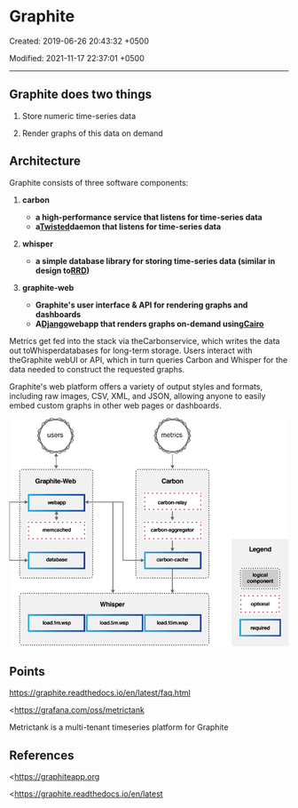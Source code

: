 # Graphite

Created: 2019-06-26 20:43:32 +0500

Modified: 2021-11-17 22:37:01 +0500

---

## Graphite does two things

1.  Store numeric time-series data

2.  Render graphs of this data on demand

## Architecture

Graphite consists of three software components:

1.  **carbon**
    -   **a high-performance service that listens for time-series data**
    -   **a[Twisted](http://www.twistedmatrix.com/)daemon that listens for time-series data**

2.  **whisper**
    -   **a simple database library for storing time-series data (similar in design to[RRD](http://oss.oetiker.ch/rrdtool/))**

3.  **graphite-web**
    -   **Graphite's user interface & API for rendering graphs and dashboards**
    -   **A[Django](http://www.djangoproject.com/)webapp that renders graphs on-demand using[Cairo](http://www.cairographics.org/)**

Metrics get fed into the stack via theCarbonservice, which writes the data out toWhisperdatabases for long-term storage. Users interact with theGraphite webUI or API, which in turn queries Carbon and Whisper for the data needed to construct the requested graphs.

Graphite's web platform offers a variety of output styles and formats, including raw images, CSV, XML, and JSON, allowing anyone to easily embed custom graphs in other web pages or dashboards.

![users Graphite-Web webam) memcached database load.lm.wsp Whisper load. 5m.wsp metrics Carbon carbon-relay carbon-aggregator load.15m.wsp Legend logical component optional required ](../../media/DevOps-Monitoring-Graphite-image1.png)

## Points

<https://graphite.readthedocs.io/en/latest/faq.html>

<https://grafana.com/oss/metrictank

Metrictank is a multi-tenant timeseries platform for Graphite

## References

<https://graphiteapp.org

<https://graphite.readthedocs.io/en/latest
